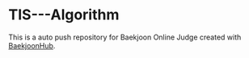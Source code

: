 # TIS---Algorithm
This is a auto push repository for Baekjoon Online Judge created with [BaekjoonHub](https://github.com/BaekjoonHub/BaekjoonHub).
